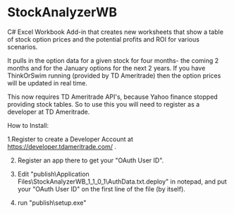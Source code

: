 # StockAnalyzerWB
C# Excel Workbook Add-in that creates new worksheets that show a table of stock option prices and the potential profits and ROI for various scenarios.

It pulls in the option data for a given stock for four months- the coming 2 months and for the January options for the next 2 years.
If you have ThinkOrSwim running (provided by TD Ameritrade) then the option prices will be updated in real time.


This now requires TD Ameritrade API's, because Yahoo finance stopped providing stock tables. 
So to use this you will need to register as a developer at TD Ameritrade.


How to Install:

1.Register to create a Developer Account at https://developer.tdameritrade.com/ .

2. Register an app there to get your "OAuth User ID".

3. Edit  "publish\Application Files\StockAnalyzerWB_1_1_0_1\AuthData.txt.deploy" in notepad, and put your "OAuth User ID" on the first line of the file (by itself).

4. run "publish\setup.exe"
